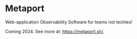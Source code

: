 # Metaport

Web-application Observability Software for teams not techies!

Coming 2024. See more at: https://metaport.sh/.
